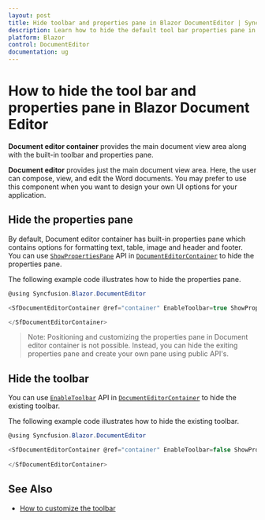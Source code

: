 ```yaml
---
layout: post
title: Hide toolbar and properties pane in Blazor DocumentEditor | Syncfusion
description: Learn how to hide the default tool bar properties pane in the Syncfusion Blazor Document Editor component and much more.
platform: Blazor
control: DocumentEditor
documentation: ug
---
```


# How to hide the tool bar and properties pane in Blazor Document Editor

**Document editor container** provides the main document view area along with the built-in toolbar and properties pane.

**Document editor** provides just the main document view area. Here, the user can compose, view, and edit the Word documents. You may prefer to use this component when you want to design your own UI options for your application.

## Hide the properties pane

By default, Document editor container has built-in properties pane which contains options for formatting text, table, image and header and footer. You can use [`ShowPropertiesPane`](https://help.syncfusion.com/cr/blazor/Syncfusion.Blazor.DocumentEditor.SfDocumentEditorContainer.html#Syncfusion_Blazor_DocumentEditor_SfDocumentEditorContainer_ShowPropertiesPane) API in [`DocumentEditorContainer`](https://help.syncfusion.com/cr/blazor/Syncfusion.Blazor.DocumentEditor.SfDocumentEditorContainer.html) to hide the properties pane.

The following example code illustrates how to hide the properties pane.

```csharp
@using Syncfusion.Blazor.DocumentEditor

<SfDocumentEditorContainer @ref="container" EnableToolbar=true ShowPropertiesPane="false">

</SfDocumentEditorContainer>
```

>Note: Positioning and customizing the properties pane in Document editor container is not possible. Instead, you can hide the exiting properties pane and create your own pane using public API's.

## Hide the toolbar

You can use [`EnableToolbar`](https://help.syncfusion.com/cr/blazor/Syncfusion.Blazor.DocumentEditor.SfDocumentEditorContainer.html#Syncfusion_Blazor_DocumentEditor_SfDocumentEditorContainer_EnableToolbar) API in [`DocumentEditorContainer`](https://help.syncfusion.com/cr/blazor/Syncfusion.Blazor.DocumentEditor.SfDocumentEditorContainer.html) to hide the existing toolbar.

The following example code illustrates how to hide the existing toolbar.

```csharp
@using Syncfusion.Blazor.DocumentEditor

<SfDocumentEditorContainer @ref="container" EnableToolbar=false ShowPropertiesPane="false">
    
</SfDocumentEditorContainer>
```

## See Also

* [How to customize the toolbar](../../document-editor/how-to/customize-tool-bar)